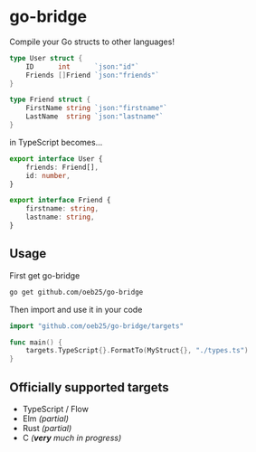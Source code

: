 # go-bridge

Compile your Go structs to other languages!

```go
type User struct {
	ID      int      `json:"id"`
	Friends []Friend `json:"friends"`
}

type Friend struct {
	FirstName string `json:"firstname"`
	LastName  string `json:"lastname"`
}
```

in TypeScript becomes...

```typescript
export interface User {
	friends: Friend[],
	id: number,
}

export interface Friend {
	firstname: string,
	lastname: string,
}
```

## Usage

First get go-bridge
```bash
go get github.com/oeb25/go-bridge
```

Then import and use it in your code

```go
import "github.com/oeb25/go-bridge/targets"

func main() {
	targets.TypeScript{}.FormatTo(MyStruct{}, "./types.ts")
}
```

## Officially supported targets

- TypeScript / Flow
- Elm _(partial)_ 
- Rust _(partial)_ 
- C _(**very** much in progress)_ 
